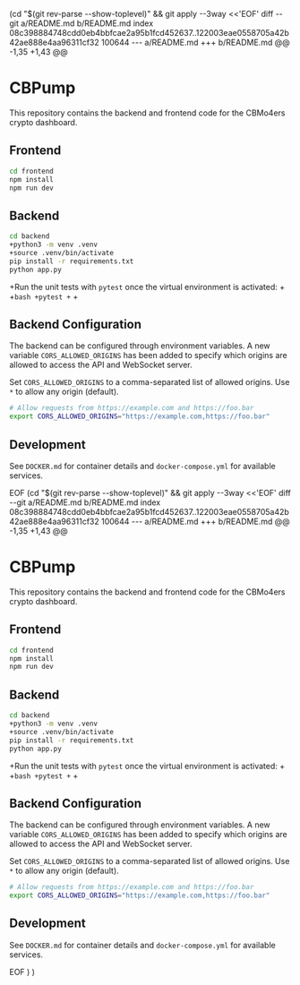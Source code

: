  (cd "$(git rev-parse --show-toplevel)" && git apply --3way <<'EOF' 
diff --git a/README.md b/README.md
index 08c398884748cdd0eb4bbfcae2a95b1fcd452637..122003eae0558705a42b42ae888e4aa96311cf32 100644
--- a/README.md
+++ b/README.md
@@ -1,35 +1,43 @@
 # CBPump
 
 This repository contains the backend and frontend code for the CBMo4ers crypto dashboard.
 
 ## Frontend
 
 ```bash
 cd frontend
 npm install
 npm run dev
 ```
 
 ## Backend
 
 ```bash
 cd backend
+python3 -m venv .venv
+source .venv/bin/activate
 pip install -r requirements.txt
 python app.py
 ```
 
+Run the unit tests with `pytest` once the virtual environment is activated:
+
+```bash
+pytest
+```
+
 
 ## Backend Configuration
 
 The backend can be configured through environment variables. A new variable `CORS_ALLOWED_ORIGINS` has been added to specify which origins are allowed to access the API and WebSocket server.
 
 Set `CORS_ALLOWED_ORIGINS` to a comma-separated list of allowed origins. Use `*` to allow any origin (default).
 
 ```bash
 # Allow requests from https://example.com and https://foo.bar
 export CORS_ALLOWED_ORIGINS="https://example.com,https://foo.bar"
 ```
 
 ## Development
 
 See `DOCKER.md` for container details and `docker-compose.yml` for available services.
 
EOF (cd "$(git rev-parse --show-toplevel)" && git apply --3way <<'EOF' 
diff --git a/README.md b/README.md
index 08c398884748cdd0eb4bbfcae2a95b1fcd452637..122003eae0558705a42b42ae888e4aa96311cf32 100644
--- a/README.md
+++ b/README.md
@@ -1,35 +1,43 @@
 # CBPump
 
 This repository contains the backend and frontend code for the CBMo4ers crypto dashboard.
 
 ## Frontend
 
 ```bash
 cd frontend
 npm install
 npm run dev
 ```
 
 ## Backend
 
 ```bash
 cd backend
+python3 -m venv .venv
+source .venv/bin/activate
 pip install -r requirements.txt
 python app.py
 ```
 
+Run the unit tests with `pytest` once the virtual environment is activated:
+
+```bash
+pytest
+```
+
 
 ## Backend Configuration
 
 The backend can be configured through environment variables. A new variable `CORS_ALLOWED_ORIGINS` has been added to specify which origins are allowed to access the API and WebSocket server.
 
 Set `CORS_ALLOWED_ORIGINS` to a comma-separated list of allowed origins. Use `*` to allow any origin (default).
 
 ```bash
 # Allow requests from https://example.com and https://foo.bar
 export CORS_ALLOWED_ORIGINS="https://example.com,https://foo.bar"
 ```
 
 ## Development
 
 See `DOCKER.md` for container details and `docker-compose.yml` for available services.
 
EOF
)
)